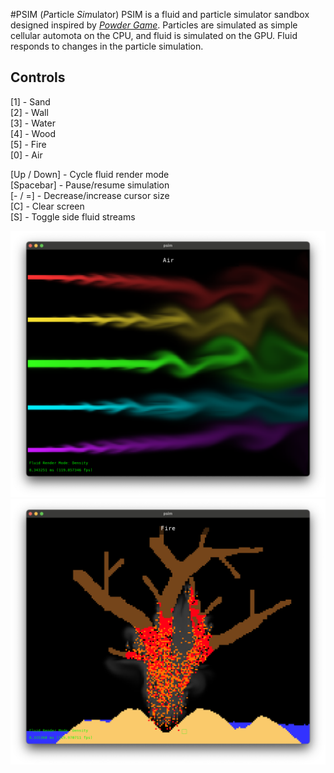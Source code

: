 #PSIM (*P*article *Sim*ulator)
PSIM is a fluid and particle simulator sandbox designed inspired by [*Powder Game*](https://dan-ball.jp/en/javagame/dust/). Particles are simulated as simple cellular automota on the CPU, and fluid is simulated on the GPU. Fluid responds to changes in the particle simulation.  

## Controls
[1] - Sand  
[2] - Wall  
[3] - Water  
[4] - Wood  
[5] - Fire  
[0] - Air  
  
[Up / Down] - Cycle fluid render mode  
[Spacebar] - Pause/resume simulation  
[- / =] - Decrease/increase cursor size  
[C] - Clear screen  
[S] - Toggle side fluid streams  

![](example1.png)
![](example2.png)
